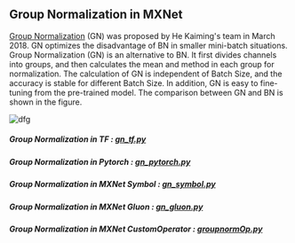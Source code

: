 ## Group Normalization in MXNet
[Group Normalization](https://arxiv.org/abs/1803.08494) (GN) was proposed by He Kaiming's team in March 2018. GN optimizes the disadvantage of BN in smaller mini-batch situations. Group Normalization (GN) is an alternative to BN. It first divides channels into groups, and then calculates the mean and method in each group for normalization. The calculation of GN is independent of Batch Size, and the accuracy is stable for different Batch Size. In addition, GN is easy to fine-tuning from the pre-trained model. The comparison between GN and BN is shown in the figure.

![dfg](https://note.youdao.com/favicon.ico)

##### Group Normalization in TF : [gn_tf.py](https://github.com/jianzhnie/GroupNorm-MXNet/blob/master/gn_tf.py) 
##### Group Normalization in Pytorch : [gn_pytorch.py](https://github.com/jianzhnie/GroupNorm-MXNet/blob/master/gn_pytorch.py) 
##### Group Normalization in MXNet Symbol : [gn_symbol.py](https://github.com/jianzhnie/GroupNorm-MXNet/blob/master/gn_symbol.py)
##### Group Normalization in MXNet Gluon : [gn_gluon.py](https://github.com/jianzhnie/GroupNorm-MXNet/blob/master/gn_gluon.py)
##### Group Normalization in MXNet CustomOperator : [groupnormOp.py](https://github.com/jianzhnie/GroupNorm-MXNet/blob/master/groupnormOp.py)
